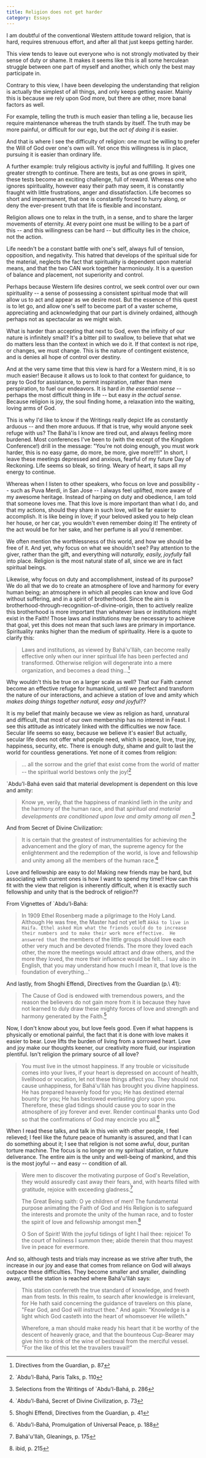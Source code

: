 ```yaml
---
title: Religion does not get harder
category: Essays
---
```


I am doubtful of the conventional Western attitude toward religion, that
is hard, requires strenuous effort, and after all that just keeps
getting harder.

This view tends to leave out everyone who is not strongly motivated by
their sense of duty or shame.  It makes it seems like this is all some
herculean struggle between one part of myself and another, which only
the best may participate in.

Contrary to this view, I have been developing the understanding that
religion is actually the simplest of all things, and only keeps getting
easier.  Mainly this is because we rely upon God more, but there are
other, more banal factors as well.

For example, telling the truth is much easier than telling a lie,
because lies require maintenance whereas the truth stands by itself.
The truth may be more painful, or difficult for our ego, but the *act of
doing it* is easier.

And that is where I see the difficulty of religion: one must be willing
to prefer the Will of God over one's own will.  Yet once this
willingness is in place, pursuing it is easier than ordinary life.

A further example: truly religious activity is joyful and fulfilling.
It gives one greater strength to continue.  There are tests, but as one
grows in spirit, these tests become an exciting challenge, full of
reward.  Whereas one who ignores spirituality, however easy their path
may seem, it is constantly fraught with little frustrations, anger and
dissatisfaction.  Life becomes so short and impermanent, that one is
constantly forced to hurry along, or deny the ever-present truth that
life is flexible and inconstant.

Religion allows one to relax in the truth, in a sense, and to share the
larger movements of eternity.  At every point one must be willing to be
a part of this -- and this willingness can be hard -- but difficulty
lies in the choice, not the action.

Life needn't be a constant battle with one's self, always full of
tension, opposition, and negativity.  This hatred that develops of the
spiritual side for the material, neglects the fact that spirituality is
dependent upon material means, and that the two CAN work together
harmoniously.  It is a question of balance and placement, not
superiority and control.

Perhaps because Western life desires control, we seek control over our
own spirituality -- a sense of possessing a consistent spiritual mode
that will allow us to act and appear as we desire most.  But the essence
of this quest is to let go, and allow one's self to become part of a
vaster scheme, appreciating and acknowledging that our part is divinely
ordained, although perhaps not as spectacular as we might wish.

What is harder than accepting that next to God, even the infinity of our
nature is infinitely small?  It's a bitter pill to swallow, to believe
that what we do matters less than the context in which we do it.  If
that context is not ripe, or changes, we must change.  This is the
nature of contingent existence, and is denies all hope of control over
destiny.

And at the very same time that this view is hard for a Western mind, it
is so much easier!  Because it allows us to look to that context for
guidance, to pray to God for assistance, to permit inspiration, rather
than mere perspiration, to fuel our endeavors.  It is hard *in the
essential sense* -- perhaps the most difficult thing in life -- but easy
*in the actual sense*.  Because religion is joy, the soul finding home, a
relaxation into the waiting, loving arms of God.

This is why I'd like to know if the Writings really depict life as
constantly arduous -- and then more arduous.  If that is true, why would
anyone seek refuge with us?  The Bahá'ís I know are tired out, and
always feeling more burdened.  Most conferences I've been to (with the
except of the Kingdom Conference!) drill in the message: "You're not
doing enough, you must work harder, this is no easy game, do more, be
more, give more!!!!"  In short, I leave these meetings depressed and
anxious, fearful of my future Day of Reckoning.  Life seems so bleak, so
tiring.  Weary of heart, it saps all my energy to continue.

Whereas when I listen to other speakers, who focus on love and
possibility -- such as Puva Merdi, in San Jose -- I always feel
uplifted, more aware of my awesome heritage.  Instead of harping on duty
and obedience, I am told that someone loves me.  That this love is more
important than what I do, and that my actions, should they share in such
love, will be far easier to accomplish.  It is like being in love; if
your beloved asked you to help clean her house, or her car, you wouldn't
even remember doing it!  The entirety of the act would be for her sake,
and her perfume is all you'd remember.

We often mention the worthlessness of this world, and how we should be
free of it.  And yet, why focus on what we shouldn't see?  Pay attention
to the giver, rather than the gift, and everything will *naturally,
easily, joyfully* fall into place.  Religion is the most natural state of
all, since we are in fact spiritual beings.

Likewise, why focus on duty and accomplishment, instead of its purpose?
We do all that we do to create an atmosphere of love and harmony for
every human being; an atmosphere in which all peoples can know and love
God without suffering, and in a spirit of brotherhood.  Since the aim is
brotherhood-through-recognition-of-divine-origin, then to actively
realize this brotherhood is more important than whatever laws or
institutions might exist in the Faith!  Those laws and institutions may
be necessary to achieve that goal, yet this does not mean that such laws
are primary in importance.  Spirituality ranks higher than the medium of
spirituality.  Here is a quote to clarify this:

> Laws and institutions, as viewed by Bahá'u'lláh, can become really
> effective only when our inner spiritual life has been perfected and
> transformed.  Otherwise religion will degenerate into a mere
> organization, and becomes a dead thing...[^1]

Why wouldn't this be true on a larger scale as well?  That our Faith
cannot become an effective refuge for humankind, until we perfect and
transform the nature of our interactions, and achieve a station of love
and amity which *makes doing things together natural, easy and joyful??*

It is my belief that mainly because we view as religion as hard,
unnatural and difficult, that most of our own membership has no interest
in Feast.  I see this attitude as intricately linked with the
difficulties we now face.  Secular life seems so easy, because we
believe it's easier!  But actually, secular life does not offer what
people need, which is peace, love, true joy, happiness, security, etc.
There is enough duty, shame and guilt to last the world for countless
generations.  Yet none of it comes from religion:

> ... all the sorrow and the grief that exist come from the world of
> matter -- the spiritual world bestows only the joy![^2]

`Abdu'l-Bahá even said that material development is dependent on this
love and amity:

> Know ye, verily, that the happiness of mankind lieth in the unity and
> the harmony of the human race, and that *spiritual and material
> developments are conditioned upon love and amity among all men*.[^3]

And from Secret of Divine Civilization:

> It is certain that the greatest of instrumentalities for achieving the
> advancement and the glory of man, the supreme agency for the
> enlightenment and the redemption of the world, is love and fellowship
> and unity among all the members of the human race.[^4]

Love and fellowship are easy to do!  Making new friends may be hard, but
associating with current ones is how I want to spend my time!!  How can
this fit with the view that religion is inherently difficult, when it is
exactly such fellowship and unity that is the bedrock of religion??

From Vignettes of `Abdu'l-Bahá:

> In 1909 Ethel Rosenberg made a pilgrimage to the Holy Land. Although
> He was free, the Master had not yet left `Akká to live in Haifa.
> Ethel asked Him what the friends could do to increase their numbers
> and to make their work more effective.  He answered that `the members
> of the little groups should love each other very much and be devoted
> friends.  The more they loved each other, the more the meetings would
> attract and draw others, and the more they loved, the more their
> influence would be felt... I say also in English, that you may
> understand how much I mean it, that love is the foundation of
> everything...'

And lastly, from Shoghi Effendi, Directives from the Guardian (p.\ 41):

> The Cause of God is endowed with tremendous powers, and the reason the
> believers do not gain more from it is because they have not learned to
> duly draw these mighty forces of love and strength and harmony
> generated by the Faith.[^5]

Now, I don't know about you, but love feels good.  Even if what happens
is physically or emotional painful, the fact that it is done with love
makes it easier to bear.  Love lifts the burden of living from a
sorrowed heart.  Love and joy make our thoughts keener, our creativity
more fluid, our inspiration plentiful.  Isn't religion the primary
source of all love?

> You must live in the utmost happiness.  If any trouble or vicissitude
> comes into your lives, if your heart is depressed on account of
> health, livelihood or vocation, let not these things affect you.  They
> should not cause unhappiness, for Bahá'u'lláh has brought you divine
> happiness.  He has prepared heavenly food for you; He has destined
> eternal bounty for you; He has bestowed everlasting glory upon you.
> Therefore, these glad tidings should cause you to soar in the
> atmosphere of joy forever and ever. Render continual thanks unto God
> so that the confirmations of God may encircle you all.[^6]

When I read these talks, and talk in this vein with other people, I feel
relieved; I feel like the future peace of humanity is assured, and that
I can do something about it; I see that religion is not some awful,
dour, puritan torture machine.  The focus is no longer on my spiritual
station, or future deliverance.  The entire aim is the unity and
well-being of mankind, and this is the most joyful -- and easy --
condition of all.

> Were men to discover the motivating purpose of God's Revelation, they
> would assuredly cast away their fears, and, with hearts filled with
> gratitude, rejoice with exceeding gladness.[^7]
>
> The Great Being saith: O ye children of men! The fundamental purpose
> animating the Faith of God and His Religion is to safeguard the
> interests and promote the unity of the human race, and to foster the
> spirit of love and fellowship amongst men.[^8]
>
> O Son of Spirit!  With the joyful tidings of light I hail thee:
> rejoice!  To the court of holiness I summon thee; abide therein that
> thou mayest live in peace for evermore.

And so, although tests and trials may increase as we strive after truth,
the increase in our joy and ease that comes from reliance on God will
always outpace these difficulties.  They become smaller and smaller,
dwindling away, until the station is reached where Bahá'u'lláh says:

> This station conferreth the true standard of knowledge, and freeth man
> from tests.  In this realm, to search after knowledge is irrelevant,
> for He hath said concerning the guidance of travelers on this plane,
> "Fear God, and God will instruct thee."  And again: "Knowledge is a
> light which God casteth into the heart of whomsoever He willeth."
>
> Wherefore, a man should make ready his heart that it be worthy of the
> descent of heavenly grace, and that the bounteous Cup-Bearer may give
> him to drink of the wine of bestowal from the merciful vessel. "For
> the like of this let the travailers travail!"

[^1]:  Directives from the Guardian, p. 87

[^2]:  `Abdu'l-Bahá, Paris Talks, p. 110

[^3]:   Selections from the Writings of `Abdu'l-Bahá, p. 286

[^4]:  `Abdu'l-Bahá, Secret of Divine Civilization, p. 73

[^5]:  Shoghi Effendi, Directives from the Guardian, p. 41

[^6]:  `Abdu'l-Bahá, Promulgation of Universal Peace, p. 188

[^7]:  Bahá'u'lláh, Gleanings, p. 175

[^8]:  ibid, p. 215


